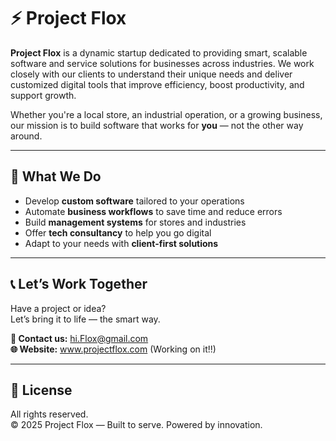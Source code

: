 # ⚡ Project Flox

**Project Flox** is a dynamic startup dedicated to providing smart, scalable software and service solutions for businesses across industries. We work closely with our clients to understand their unique needs and deliver customized digital tools that improve efficiency, boost productivity, and support growth.

Whether you're a local store, an industrial operation, or a growing business, our mission is to build software that works for **you** — not the other way around.

---

## 🧩 What We Do

- Develop **custom software** tailored to your operations  
- Automate **business workflows** to save time and reduce errors  
- Build **management systems** for stores and industries  
- Offer **tech consultancy** to help you go digital  
- Adapt to your needs with **client-first solutions**

---

## 📞 Let’s Work Together

Have a project or idea?  
Let’s bring it to life — the smart way.

**📧 Contact us:** hi.Flox@gmail.com  
**🌐 Website:** www.projectflox.com (Working on it!!)

---

## 📜 License

All rights reserved.  
© 2025 Project Flox — Built to serve. Powered by innovation.
